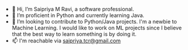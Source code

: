 - 👋 Hi, I’m Saipriya M Ravi, a software professional.
- 👀 I’m proficient in Python and currently learning Java.
- 💞️ I’m looking to contribute to Python/Java projects. I'm a newbie to Machine Learning. I would like to work on ML projects since I believe that the best way to learn something is by doing it. 
- 📫 I'm reachable via saipriya.tcr@gmail.com

<!---
saipriya-m-ravi/saipriya-m-ravi is a ✨ special ✨ repository because its `README.md` (this file) appears on your GitHub profile.
You can click the Preview link to take a look at your changes.
--->
